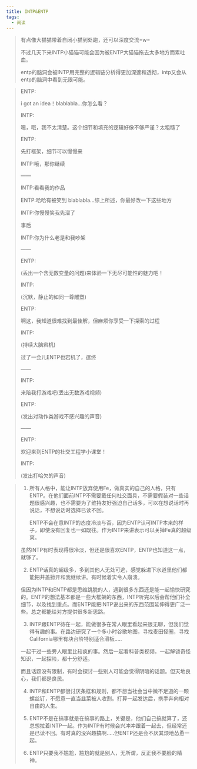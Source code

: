 ```yaml
---
title: INTP&ENTP
tags:
  - 阅读
---
```


> 有点像大猫猫带着自闭小猫到处跑，还可以深度交流=w=
>
> 不过几天下来INTP小猫猫可能会因为被ENTP大猫猫拖去太多地方而累吐血。
>
> entp的脑洞会被INTP用完整的逻辑链分析得更加深邃和透彻，intp又会从entp的脑洞中看到无限可能。

> ENTP:
>
> i got an idea！blablabla...你怎么看？
>
> INTP:
>
> 嗯，哦，我不太清楚。这个细节和填充的逻辑好像不够严谨？太粗糙了
>
> ENTP:
>
> 先打框架，细节可以慢慢来
>
> INTP:哦，那你继续
>
> ——
>
> INTP:看看我的作品
>
> ENTP:哈哈有被笑到 blablabla...综上所述，你最好改一下这些地方
>
> INTP:你慢慢笑我先溜了
>
> 事后
>
> INTP:你为什么老是和我吵架
>
> ——
>
> ENTP:
>
> (丢出一个含无数变量的问题)来体验一下无尽可能性的魅力吧！
>
> INTP:
>
> (沉默，静止的如同一尊雕塑)
>
> ENTP:
>
> 啊这，我知道很难找到最佳解，但麻烦你享受一下探索的过程
>
> INTP:
>
> (持续大脑宕机)
>
> 过了一会儿ENTP也宕机了，邃终
>
> ——
>
> INTP:
>
> 来陪我打游戏吧(丢出无数游戏视频)
>
> ENTP:
>
> (发出对动作类游戏不感兴趣的声音)
>
> ——
>
> ENTP:
>
> 欢迎来到ENTP的社交工程学小课堂！
>
> INTP:
>
> (发出打哈欠的声音)

> 1. 所有人格中，能让INTP放弃使用Fe，做真实的自己的人格，只有ENTP。在他们面前INTP不需要戴任何社交面具，不需要假装对一些话题很感兴趣，也不需要为了维持友好强迫自己话多，可以在想说话时再说话，不想说话时选择已读不回。
>
>    ENTP不会在意INTP的态度冷淡与否，因为ENTP认可INTP本来的样子，即使没有回复也一如既往。作为INTP来讲表示可以关掉Fe真的超级爽。
>
> 虽然INTP有时表现得很冷淡，但还是很喜欢ENTP，ENTP也知道这一点，就够了。
>
> 2. ENTP话真的超级多，多到其他人无处可逃，感觉躲进下水道里他们都能把井盖掀开和我继续讲。有时候着实令人崩溃。
>
> 但因为INTP和ENTP都是思维跳脱的人，遇到很多东西还是能一起愉快研究的。ENTP的想法基本都是一些大框架的东西，INTP听完以后会帮他们补全细节，以及找到重点。而ENTP能把INTP说出来的东西范围延伸得更广泛一些。总之都能给对方提供很多新思路。
>
> 3. INTP跟ENTP待在一起，能做很多在常人眼里看起来很无聊，但我们觉得有趣的事。在路边研究了一个多小时谷歌地图，寻找麦田怪圈，寻找California哪里有块台阶特别适合滑板.....
>
> 一起干过一些旁人眼里比较疯的事。然后一起看科普类视频，一起解锁奇怪知识，一起探险，都十分舒适。
>
> 而且话题没有限制，有时会探讨一些别人可能会觉得阴暗的话题。但天地良心，我们都是良民。
>
> 4. INTP和ENTP都很讨厌条框和规则，都不想当社会当中微不足道的一颗螺丝钉，不愿意一直当韭菜被人收割。打算一起发达后，携手奔向相对自由的人生。
>
> 5. ENTP不是在搞事就是在搞事的路上，关键是，他们自己搞就算了，还总想拉着INTP一起。作为INTP有时候会兴冲冲跟着一起去，但经常还是已读不回。有时真的没兴趣搞啊.....但ENTP还是会不厌其烦地怂恿一起。
>
> 6. ENTP只要我不尴尬，尴尬的就是别人，无所谓，反正我不要脸的精神。
